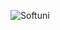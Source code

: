 <img src="https://softuni.bg/content/images/svg-logos/software-university-logo.svg\"
     alt="Softuni"
     style="float: left; margin-right: 10px;" />
